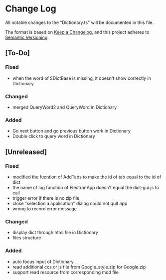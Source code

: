 # Change Log

All notable changes to the "Dictionary.ts" will be documented in this file.

The format is based on [Keep a Changelog](https://keepachangelog.com/en/1.0.0/), and this project adheres to [Semantic Versioning](https://semver.org/spec/v2.0.0.html).

## [To-Do]

### Fixed

- when the word of SDictBase is missing, it doesn't show correctly in Dictionary

### Changed

- merged QueryWord2 and QueryWord in Dictionary

### Added

- Go next button and go previous button work in Dictionary
- Double click to query word in Dictionary

## [Unreleased]

### Fixed

- modified the fucntion of AddTabs to make the id of tab equal to the id of dict
- the name of log function of ElectronApp doesn't equal the dict-gui.js to call
- trigger error if there is no zip file
- close "selection a application" dialog could not quit app
- wrong to record error message

### Changed

- display dict through html file in Dictionary
- files structure

### Added

- auto focus input of Dictionary
- read additional ccs or js file from Google_style.zip for Google.zip
- support read resource from corresponding mdd file